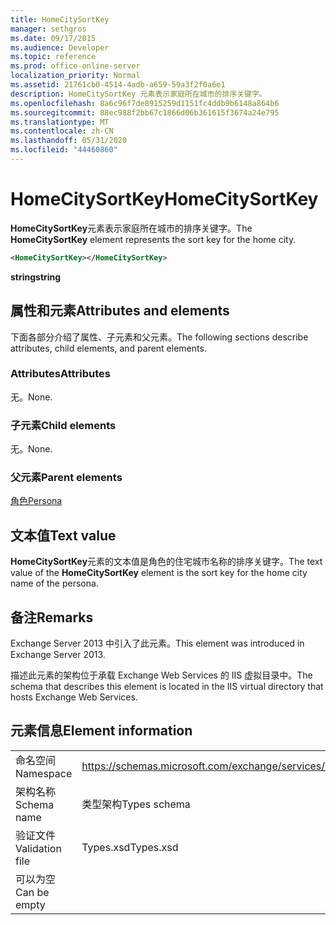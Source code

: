 ```yaml
---
title: HomeCitySortKey
manager: sethgros
ms.date: 09/17/2015
ms.audience: Developer
ms.topic: reference
ms.prod: office-online-server
localization_priority: Normal
ms.assetid: 21761cb0-4514-4adb-a659-59a3f2f0a6e1
description: HomeCitySortKey 元素表示家庭所在城市的排序关键字。
ms.openlocfilehash: 8a6c96f7de8915259d1151fc4ddb9b6148a864b6
ms.sourcegitcommit: 88ec988f2bb67c1866d06b361615f3674a24e795
ms.translationtype: MT
ms.contentlocale: zh-CN
ms.lasthandoff: 05/31/2020
ms.locfileid: "44460860"
---
```

# <a name="homecitysortkey"></a><span data-ttu-id="a9108-103">HomeCitySortKey</span><span class="sxs-lookup"><span data-stu-id="a9108-103">HomeCitySortKey</span></span>

<span data-ttu-id="a9108-104">**HomeCitySortKey**元素表示家庭所在城市的排序关键字。</span><span class="sxs-lookup"><span data-stu-id="a9108-104">The **HomeCitySortKey** element represents the sort key for the home city.</span></span> 
  
```XML
<HomeCitySortKey></HomeCitySortKey>
```

 <span data-ttu-id="a9108-105">**string**</span><span class="sxs-lookup"><span data-stu-id="a9108-105">**string**</span></span>
## <a name="attributes-and-elements"></a><span data-ttu-id="a9108-106">属性和元素</span><span class="sxs-lookup"><span data-stu-id="a9108-106">Attributes and elements</span></span>

<span data-ttu-id="a9108-107">下面各部分介绍了属性、子元素和父元素。</span><span class="sxs-lookup"><span data-stu-id="a9108-107">The following sections describe attributes, child elements, and parent elements.</span></span>
  
### <a name="attributes"></a><span data-ttu-id="a9108-108">Attributes</span><span class="sxs-lookup"><span data-stu-id="a9108-108">Attributes</span></span>

<span data-ttu-id="a9108-109">无。</span><span class="sxs-lookup"><span data-stu-id="a9108-109">None.</span></span>
  
### <a name="child-elements"></a><span data-ttu-id="a9108-110">子元素</span><span class="sxs-lookup"><span data-stu-id="a9108-110">Child elements</span></span>

<span data-ttu-id="a9108-111">无。</span><span class="sxs-lookup"><span data-stu-id="a9108-111">None.</span></span>
  
### <a name="parent-elements"></a><span data-ttu-id="a9108-112">父元素</span><span class="sxs-lookup"><span data-stu-id="a9108-112">Parent elements</span></span>

[<span data-ttu-id="a9108-113">角色</span><span class="sxs-lookup"><span data-stu-id="a9108-113">Persona</span></span>](persona.md)
  
## <a name="text-value"></a><span data-ttu-id="a9108-114">文本值</span><span class="sxs-lookup"><span data-stu-id="a9108-114">Text value</span></span>

<span data-ttu-id="a9108-115">**HomeCitySortKey**元素的文本值是角色的住宅城市名称的排序关键字。</span><span class="sxs-lookup"><span data-stu-id="a9108-115">The text value of the **HomeCitySortKey** element is the sort key for the home city name of the persona.</span></span> 
  
## <a name="remarks"></a><span data-ttu-id="a9108-116">备注</span><span class="sxs-lookup"><span data-stu-id="a9108-116">Remarks</span></span>

<span data-ttu-id="a9108-117">Exchange Server 2013 中引入了此元素。</span><span class="sxs-lookup"><span data-stu-id="a9108-117">This element was introduced in Exchange Server 2013.</span></span>
  
<span data-ttu-id="a9108-118">描述此元素的架构位于承载 Exchange Web Services 的 IIS 虚拟目录中。</span><span class="sxs-lookup"><span data-stu-id="a9108-118">The schema that describes this element is located in the IIS virtual directory that hosts Exchange Web Services.</span></span>
  
## <a name="element-information"></a><span data-ttu-id="a9108-119">元素信息</span><span class="sxs-lookup"><span data-stu-id="a9108-119">Element information</span></span>

|||
|:-----|:-----|
|<span data-ttu-id="a9108-120">命名空间</span><span class="sxs-lookup"><span data-stu-id="a9108-120">Namespace</span></span>  <br/> |https://schemas.microsoft.com/exchange/services/2006/types  <br/> |
|<span data-ttu-id="a9108-121">架构名称</span><span class="sxs-lookup"><span data-stu-id="a9108-121">Schema name</span></span>  <br/> |<span data-ttu-id="a9108-122">类型架构</span><span class="sxs-lookup"><span data-stu-id="a9108-122">Types schema</span></span>  <br/> |
|<span data-ttu-id="a9108-123">验证文件</span><span class="sxs-lookup"><span data-stu-id="a9108-123">Validation file</span></span>  <br/> |<span data-ttu-id="a9108-124">Types.xsd</span><span class="sxs-lookup"><span data-stu-id="a9108-124">Types.xsd</span></span>  <br/> |
|<span data-ttu-id="a9108-125">可以为空</span><span class="sxs-lookup"><span data-stu-id="a9108-125">Can be empty</span></span>  <br/> ||
   

